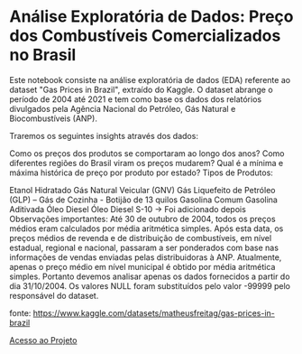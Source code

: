 # Análise Exploratória de Dados: Preço dos Combustíveis Comercializados no Brasil 

Este notebook consiste na análise exploratória de dados (EDA) referente ao dataset "Gas Prices in Brazil", extraído do Kaggle. O dataset abrange o período de 2004 até 2021 e tem como base os dados dos relatórios divulgados pela Agência Nacional do Petróleo, Gás Natural e Biocombustíveis (ANP).

Traremos os seguintes insights através dos dados:

Como os preços dos produtos se comportaram ao longo dos anos?
Como diferentes regiões do Brasil viram os preços mudarem?
Qual é a mínima e máxima histórica de preço por produto por estado?
Tipos de Produtos:

Etanol Hidratado
Gás Natural Veicular (GNV)
Gás Liquefeito de Petróleo (GLP) – Gás de Cozinha - Botijão de 13 quilos
Gasolina Comum
Gasolina Aditivada
Óleo Diesel
Óleo Diesel S-10 -> Foi adicionado depois
Observações importantes: Até 30 de outubro de 2004, todos os preços médios eram calculados por média aritmética simples. Após esta data, os preços médios de revenda e de distribuição de combustíveis, em nível estadual, regional e nacional, passaram a ser ponderados com base nas informações de vendas enviadas pelas distribuidoras à ANP. Atualmente, apenas o preço médio em nível municipal é obtido por média aritmética simples. Portanto devemos analisar apenas os dados fornecidos a partir do dia 31/10/2004. Os valores NULL foram substituídos pelo valor -99999 pelo responsável do dataset.

fonte: https://www.kaggle.com/datasets/matheusfreitag/gas-prices-in-brazil

[Acesso ao Projeto](EDA_Projeto_Gas.ipynb.ipynb) 
